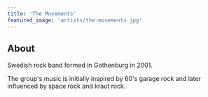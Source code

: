 ```yaml
---
title: 'The Movements'
featured_image: 'artists/the-movements.jpg'
---
```


## About

Swedish rock band formed in Gothenburg in 2001.

The group's music is initially inspired by 60's garage rock and later influenced by space rock and kraut rock.
